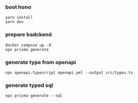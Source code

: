 ### boot hono
```
yarn install
yarn dev
```

### prepare badckend
```
docker compose up -d
npx prisma generate
```

### generate type from openapi
```
npx openapi-typescript openapi.yml --output src/types.ts
```

### generate typed sql
```
npx prisma generate --sql
```